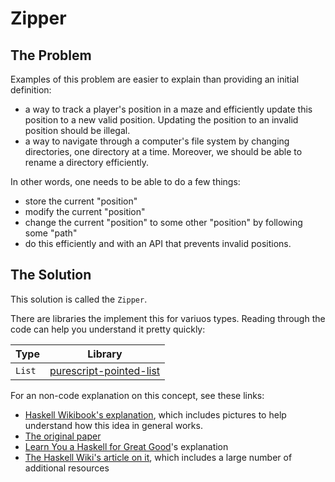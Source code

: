 # Zipper

## The Problem

Examples of this problem are easier to explain than providing an initial definition:
- a way to track a player's position in a maze and efficiently update this position to a new valid position. Updating the position to an invalid position should be illegal.
- a way to navigate through a computer's file system by changing directories, one directory at a time. Moreover, we should be able to rename a directory efficiently.

In other words, one needs to be able to do a few things:
- store the current "position"
- modify the current "position"
- change the current "position" to some other "position" by following some "path"
- do this efficiently and with an API that prevents invalid positions.

## The Solution

This solution is called the `Zipper`.

There are libraries the implement this for variuos types. Reading through the code can help you understand it pretty quickly:

| Type | Library |
| - | - |
| `List` | [purescript-pointed-list](https://github.com/paluh/purescript-pointed-list)

For an non-code explanation on this concept, see these links:
- [Haskell Wikibook's explanation](https://en.wikibooks.org/wiki/Haskell/Zippers), which includes pictures to help understand how this idea in general works.
- [The original paper](https://www.st.cs.uni-saarland.de/edu/seminare/2005/advanced-fp/docs/huet-zipper.pdf)
- [Learn You a Haskell for Great Good](http://learnyouahaskell.com/zippers)'s explanation
- [The Haskell Wiki's article on it](https://wiki.haskell.org/Zipper), which includes a large number of additional resources
